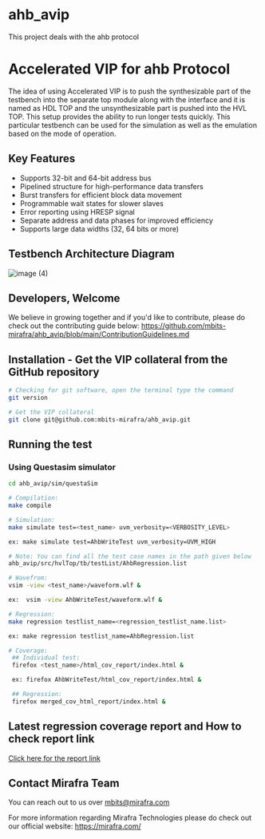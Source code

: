# ahb_avip
This project deals with the ahb protocol

# Accelerated VIP for ahb Protocol
The idea of using Accelerated VIP is to push the synthesizable part of the testbench into the separate top module along with the interface and it is named as HDL TOP and the unsynthesizable part is pushed into the HVL TOP. This setup provides the ability to run longer tests quickly. This particular testbench can be used for the simulation as well as the emulation based on the mode of operation.

## Key Features
- Supports 32-bit and 64-bit address bus 
- Pipelined structure for high-performance data transfers
- Burst transfers for efficient block data movement
- Programmable wait states for slower slaves
- Error reporting using HRESP signal 
- Separate address and data phases for improved efficiency
- Supports large data widths (32, 64 bits or more)

## Testbench Architecture Diagram
![image (4)](https://github.com/user-attachments/assets/1193b880-cc13-41cd-99c0-e2accacb5fa4)

## Developers, Welcome
We believe in growing together and if you'd like to contribute, please do check out the contributing guide below:
https://github.com/mbits-mirafra/ahb_avip/blob/main/ContributionGuidelines.md

## Installation - Get the VIP collateral from the GitHub repository
```bash
# Checking for git software, open the terminal type the command
git version

# Get the VIP collateral
git clone git@github.com:mbits-mirafra/ahb_avip.git
```
## Running the test
### Using Questasim simulator
```bash
cd ahb_avip/sim/questaSim

# Compilation:  
make compile

# Simulation:
make simulate test=<test_name> uvm_verbosity=<VERBOSITY_LEVEL>

ex: make simulate test=AhbWriteTest uvm_verbosity=UVM_HIGH

# Note: You can find all the test case names in the path given below
ahb_avip/src/hvlTop/tb/testList/AhbRegression.list

# Wavefrom:  
vsim -view <test_name>/waveform.wlf &

ex:  vsim -view AhbWriteTest/waveform.wlf &

# Regression:
make regression testlist_name=<regression_testlist_name.list>

ex: make regression testlist_name=AhbRegression.list

# Coverage: 
 ## Individual test:
 firefox <test_name>/html_cov_report/index.html &

 ex: firefox AhbWriteTest/html_cov_report/index.html &

 ## Regression:
 firefox merged_cov_html_report/index.html &
```
## Latest regression coverage report and How to check report link
[Click here for the report link](https://github.com/mbits-mirafra/ahb_avip/issues/4)

## Contact Mirafra Team
You can reach out to us over mbits@mirafra.com

For more information regarding Mirafra Technologies please do check out our official website:
https://mirafra.com/
